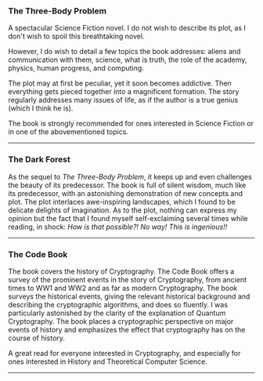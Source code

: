 ### The Three-Body Problem
A spectacular Science Fiction novel. I do not wish to describe its plot, as I don't wish to spoil this breathtaking novel.

However, I do wish to detail a few topics the book addresses: aliens and communication with them, science, what is truth, the role of the academy, physics, human progress, and computing.

The plot may at first be peculiar, yet it soon becomes addictive. Then everything gets pieced together into a magnificent formation. The story regularly addresses many issues of life, as if the author is a true genius (which I think he is).

The book is strongly recommended for ones interested in Science Fiction or in one of the abovementioned topics.

---

### The Dark Forest
As the sequel to *The Three-Body Problem*, it keeps up and even challenges the beauty of its predecessor. The book is full of silent wisdom, much like its predecessor, with an astonishing demonstration of new concepts and plot. The plot interlaces awe-inspiring landscapes, which I found to be delicate delights of imagination. As to the plot, nothing can express my opinion but the fact that I found myself self-exclaiming several times while reading,  in shock: *How is that possible?! No way! This is ingenious!!*

---

### The Code Book
The book covers the history of Cryptography.
The Code Book offers a survey of the prominent events in the story of Cryptography, from ancient times to WW1 and WW2 and as far as modern Cryptography.
The book surveys the historical events, giving the relevant historical background and describing the cryptographic algorithms, and does so fluently. 
I was particularly astonished by the clarity of the explanation of Quantum Cryptography.
The book places a cryptographic perspective on major events of history and emphasizes the effect that cryptography has on the course of history.

A great read for everyone interested in Cryptography, and especially for ones interested in History and Theoretical Computer Science.

---
